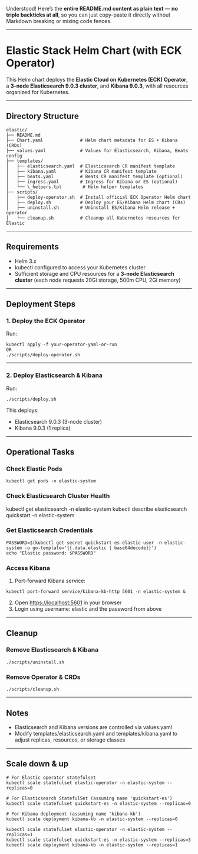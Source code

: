 Understood! Here’s the **entire README.md content as plain text** — **no triple backticks at all**, so you can just copy-paste it directly without Markdown breaking or mixing code fences.

---

# Elastic Stack Helm Chart (with ECK Operator)

This Helm chart deploys the **Elastic Cloud on Kubernetes (ECK) Operator**, a **3-node Elasticsearch 9.0.3 cluster**, and **Kibana 9.0.3**, with all resources organized for Kubernetes.

---

## Directory Structure

```
elastic/
├── README.md
├── Chart.yaml              # Helm chart metadata for ES + Kibana (CRDs)
├── values.yaml             # Values for Elasticsearch, Kibana, Beats config
├── templates/
│   ├── elasticsearch.yaml  # Elasticsearch CR manifest template
│   ├── kibana.yaml         # Kibana CR manifest template
│   ├── beats.yaml          # Beats CR manifest template (optional)
│   ├── ingress.yaml        # Ingress for Kibana or ES (optional)
│   └── \_helpers.tpl        # Helm helper templates
├── scripts/
│   ├── deploy-operator.sh  # Install official ECK Operator Helm chart
│   ├── deploy.sh           # Deploy your ES/Kibana Helm chart (CRs)
│   ├── uninstall.sh        # Uninstall ES/Kibana Helm release + operator
│   └── cleanup.sh          # Cleanup all Kubernetes resources for Elastic
```
---

## Requirements

* Helm 3.x
* kubectl configured to access your Kubernetes cluster
* Sufficient storage and CPU resources for a **3-node Elasticsearch cluster**
  (each node requests 20Gi storage, 500m CPU, 2Gi memory)

---

## Deployment Steps

### 1. Deploy the ECK Operator

Run:
```
kubectl apply -f your-operator-yaml-or-run
OR
./scripts/deploy-operator.sh
```
---

### 2. Deploy Elasticsearch & Kibana

Run:
```
./scripts/deploy.sh
```
This deploys:

* Elasticsearch 9.0.3 (3-node cluster)
* Kibana 9.0.3 (1 replica)

---

## Operational Tasks

### Check Elastic Pods
```
kubectl get pods -n elastic-system
```
### Check Elasticsearch Cluster Health

kubectl get elasticsearch -n elastic-system
kubectl describe elasticsearch quickstart -n elastic-system

### Get Elasticsearch Credentials

```
PASSWORD=$(kubectl get secret quickstart-es-elastic-user -n elastic-system -o go-template='{{.data.elastic | base64decode}}')
echo "Elastic password: $PASSWORD"
```

### Access Kibana

1. Port-forward Kibana service:
```
kubectl port-forward service/kibana-kb-http 5601 -n elastic-system &
```
2. Open [https://localhost:5601](https://localhost:5601) in your browser
3. Login using username: elastic and the password from above

---

## Cleanup

### Remove Elasticsearch & Kibana
```
./scripts/uninstall.sh
```
### Remove Operator & CRDs
```
./scripts/cleanup.sh
```
---

## Notes

* Elasticsearch and Kibana versions are controlled via values.yaml
* Modify templates/elasticsearch.yaml and templates/kibana.yaml to adjust replicas, resources, or storage classes

---

## Scale down & up

```
# For Elastic operator statefulset
kubectl scale statefulset elastic-operator -n elastic-system --replicas=0

# For Elasticsearch StatefulSet (assuming name 'quickstart-es')
kubectl scale statefulset quickstart-es -n elastic-system --replicas=0

# For Kibana deployment (assuming name 'kibana-kb')
kubectl scale deployment kibana-kb -n elastic-system --replicas=0

```

```
kubectl scale statefulset elastic-operator -n elastic-system --replicas=1
kubectl scale statefulset quickstart-es -n elastic-system --replicas=3
kubectl scale deployment kibana-kb -n elastic-system --replicas=1
```